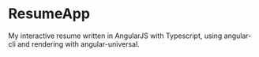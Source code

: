 # ResumeApp

My interactive resume written in AngularJS with Typescript, using angular-cli and rendering with angular-universal.

